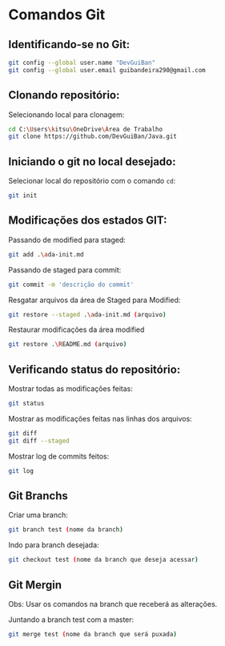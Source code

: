 # Comandos Git

## Identificando-se no Git:

```bash
git config --global user.name "DevGuiBan"
git config --global user.email guibandeira290@gmail.com
```

## Clonando repositório:

Selecionando local para clonagem:
```bash
cd C:\Users\kitsu\OneDrive\Área de Trabalho
git clone https://github.com/DevGuiBan/Java.git
```

## Iniciando o git no local desejado:

Selecionar local do repositório com o comando `cd`:
```bash
git init
```

## Modificações dos estados GIT:

Passando de modified para staged:
```bash
git add .\ada-init.md
```

Passando de staged para commit:
```bash
git commit -m 'descrição do commit'
```

Resgatar arquivos da área de Staged para Modified:
```bash
git restore --staged .\ada-init.md (arquivo)
```

Restaurar modificações da área modified
```bash
git restore .\README.md (arquivo)
```

## Verificando status do repositório:

Mostrar todas as modificações feitas:
```bash
git status
```

Mostrar as modificações feitas nas linhas dos arquivos:
```bash
git diff
git diff --staged
```

Mostrar log de commits feitos:
```bash
git log
```

## Git Branchs

Criar uma branch:
```bash
git branch test (nome da branch)
```

Indo para branch desejada:
```bash
git checkout test (nome da branch que deseja acessar)
```

## Git Mergin

Obs: Usar os comandos na branch que receberá as alterações.

Juntando a branch test com a master:
```bash
git merge test (nome da branch que será puxada)
```